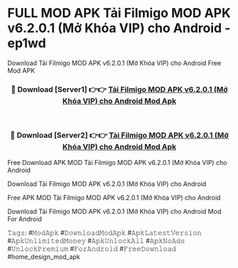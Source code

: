 # FULL MOD APK Tải Filmigo MOD APK v6.2.0.1 (Mở Khóa VIP) cho Android - ep1wd
Download Tải Filmigo MOD APK v6.2.0.1 (Mở Khóa VIP) cho Android Free Mod APK

<div align="center">
<h3>🔴 Download [Server1] 👉👉 <a href="https://apk-comot.site?title=Tải_Filmigo_MOD_APK_v6.2.0.1_(Mở_Khóa_VIP)_cho_Android">Tải Filmigo MOD APK v6.2.0.1 (Mở Khóa VIP) cho Android Mod Apk</a></h3><br>

<h3>🔴 Download [Server2] 👉👉 <a href="https://apk-comot.site?title=Tải_Filmigo_MOD_APK_v6.2.0.1_(Mở_Khóa_VIP)_cho_Android">Tải Filmigo MOD APK v6.2.0.1 (Mở Khóa VIP) cho Android Mod Apk</a></h3>
</div>


Free Download APK MOD Tải Filmigo MOD APK v6.2.0.1 (Mở Khóa VIP) cho Android

Download Tải Filmigo MOD APK v6.2.0.1 (Mở Khóa VIP) cho Android 

Free APK MOD Tải Filmigo MOD APK v6.2.0.1 (Mở Khóa VIP) cho Android 

Download Tải Filmigo MOD APK v6.2.0.1 (Mở Khóa VIP) cho Android Mod For Android

𝚃𝚊𝚐𝚜: #𝙼𝚘𝚍𝙰𝚙𝚔 #𝙳𝚘𝚠𝚗𝚕𝚘𝚊𝚍𝙼𝚘𝚍𝙰𝚙𝚔 #𝙰𝚙𝚔𝙻𝚊𝚝𝚎𝚜𝚝𝚅𝚎𝚛𝚜𝚒𝚘𝚗 #𝙰𝚙𝚔𝚄𝚗𝚕𝚒𝚖𝚒𝚝𝚎𝚍𝙼𝚘𝚗𝚎𝚢 #𝙰𝚙𝚔𝚄𝚗𝚕𝚘𝚌𝚔𝙰𝚕𝚕 #𝙰𝚙𝚔𝙽𝚘𝙰𝚍𝚜 #𝚄𝚗𝚕𝚘𝚌𝚔𝙿𝚛𝚎𝚖𝚒𝚞𝚖 #𝙵𝚘𝚛𝙰𝚗𝚍𝚛𝚘𝚒𝚍 #𝙵𝚛𝚎𝚎𝙳𝚘𝚠𝚗𝚕𝚘𝚊𝚍 #home_design_mod_apk